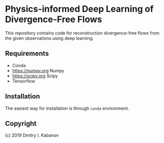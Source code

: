 # Physics-informed Deep Learning of Divergence-Free Flows

This repository contains code for reconstruction divergence-free flows from the
given observations using deep learning.


## Requirements
- Conda
- https://numpy.org Numpy
- https://scipy.org Scipy
- Tensorflow


## Installation

The easiest way for installation is through `conda` environment.


## Copyright

(c) 2019 Dmitry I. Kabanov
